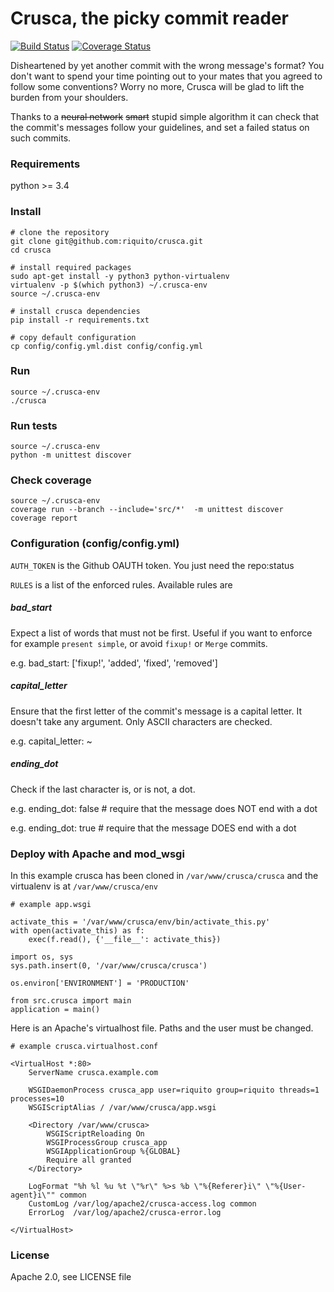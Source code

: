 Crusca, the picky commit reader
===============================

[![Build Status](https://api.travis-ci.org/riquito/crusca.svg?branch=master)](https://travis-ci.org/riquito/crusca) [![Coverage Status](https://coveralls.io/repos/github/riquito/crusca/badge.svg?branch=master)](https://coveralls.io/github/riquito/crusca?branch=master)

Disheartened by yet another commit with the wrong message's format? You don't
want to spend your time pointing out to your mates that you agreed to follow
some conventions? Worry no more, Crusca will be glad to lift the burden from
your shoulders.

Thanks to a ~~neural network~~ ~~smart~~ stupid simple algorithm it can check
that the commit's messages follow your guidelines, and set a failed status on
such commits.

### Requirements

python >= 3.4

### Install

    # clone the repository
    git clone git@github.com:riquito/crusca.git
    cd crusca

    # install required packages
    sudo apt-get install -y python3 python-virtualenv
    virtualenv -p $(which python3) ~/.crusca-env
    source ~/.crusca-env

    # install crusca dependencies
    pip install -r requirements.txt
    
    # copy default configuration
    cp config/config.yml.dist config/config.yml

### Run

    source ~/.crusca-env
    ./crusca

### Run tests

    source ~/.crusca-env
    python -m unittest discover

### Check coverage

    source ~/.crusca-env
    coverage run --branch --include='src/*'  -m unittest discover
    coverage report

### Configuration (config/config.yml)

`AUTH_TOKEN` is the Github OAUTH token. You just need the repo:status

`RULES` is a list of the enforced rules. Available rules are

##### bad_start

Expect a list of words that must not be first. Useful if you want to enforce
for example `present simple`, or avoid `fixup!` or `Merge` commits.

e.g. bad_start: ['fixup!', 'added', 'fixed', 'removed']

##### capital_letter

Ensure that the first letter of the commit's message is a capital letter.
It doesn't take any argument. Only ASCII characters are checked.

e.g. capital_letter: ~

##### ending_dot

Check if the last character is, or is not, a dot.

e.g. ending_dot: false # require that the message does NOT end with a dot

e.g. ending_dot: true  # require that the message DOES end with a dot

### Deploy with Apache and mod_wsgi

In this example crusca has been cloned in
`/var/www/crusca/crusca`
and the virtualenv is at
`/var/www/crusca/env`

    # example app.wsgi

    activate_this = '/var/www/crusca/env/bin/activate_this.py'
    with open(activate_this) as f:
        exec(f.read(), {'__file__': activate_this})
    
    import os, sys
    sys.path.insert(0, '/var/www/crusca/crusca')
    
    os.environ['ENVIRONMENT'] = 'PRODUCTION'
    
    from src.crusca import main
    application = main()
    
Here is an Apache's virtualhost file. Paths and the user must be changed.

    # example crusca.virtualhost.conf

    <VirtualHost *:80>
        ServerName crusca.example.com
    
        WSGIDaemonProcess crusca_app user=riquito group=riquito threads=1 processes=10
        WSGIScriptAlias / /var/www/crusca/app.wsgi
    
        <Directory /var/www/crusca>
            WSGIScriptReloading On
            WSGIProcessGroup crusca_app
            WSGIApplicationGroup %{GLOBAL}
    	    Require all granted        
        </Directory>
    
        LogFormat "%h %l %u %t \"%r\" %>s %b \"%{Referer}i\" \"%{User-agent}i\"" common
        CustomLog /var/log/apache2/crusca-access.log common        
        ErrorLog  /var/log/apache2/crusca-error.log
    
    </VirtualHost>

### License

Apache 2.0, see LICENSE file
